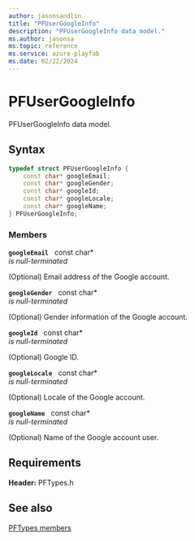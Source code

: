 ```yaml
---
author: jasonsandlin
title: "PFUserGoogleInfo"
description: "PFUserGoogleInfo data model."
ms.author: jasonsa
ms.topic: reference
ms.service: azure-playfab
ms.date: 02/22/2024
---
```


# PFUserGoogleInfo  

PFUserGoogleInfo data model.  

## Syntax  
  
```cpp
typedef struct PFUserGoogleInfo {  
    const char* googleEmail;  
    const char* googleGender;  
    const char* googleId;  
    const char* googleLocale;  
    const char* googleName;  
} PFUserGoogleInfo;  
```
  
### Members  
  
**`googleEmail`** &nbsp; const char*  
*is null-terminated*  
  
(Optional) Email address of the Google account.
  
**`googleGender`** &nbsp; const char*  
*is null-terminated*  
  
(Optional) Gender information of the Google account.
  
**`googleId`** &nbsp; const char*  
*is null-terminated*  
  
(Optional) Google ID.
  
**`googleLocale`** &nbsp; const char*  
*is null-terminated*  
  
(Optional) Locale of the Google account.
  
**`googleName`** &nbsp; const char*  
*is null-terminated*  
  
(Optional) Name of the Google account user.
  
  
## Requirements  
  
**Header:** PFTypes.h
  
## See also  
[PFTypes members](../pftypes_members.md)  

  
  
